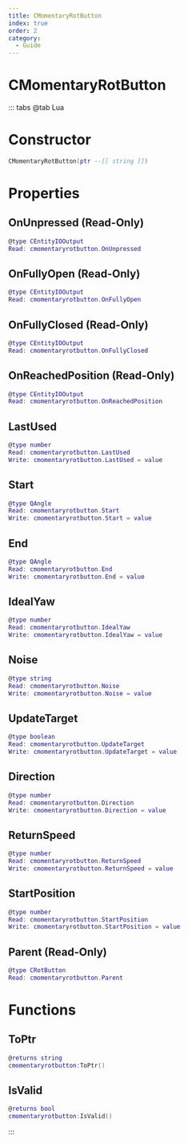 ```yaml
---
title: CMomentaryRotButton
index: true
order: 2
category:
  - Guide
---
```


# CMomentaryRotButton

::: tabs
@tab Lua
# Constructor
```lua
CMomentaryRotButton(ptr --[[ string ]])
```
# Properties
## OnUnpressed (Read-Only)
```lua
@type CEntityIOOutput
Read: cmomentaryrotbutton.OnUnpressed
```
## OnFullyOpen (Read-Only)
```lua
@type CEntityIOOutput
Read: cmomentaryrotbutton.OnFullyOpen
```
## OnFullyClosed (Read-Only)
```lua
@type CEntityIOOutput
Read: cmomentaryrotbutton.OnFullyClosed
```
## OnReachedPosition (Read-Only)
```lua
@type CEntityIOOutput
Read: cmomentaryrotbutton.OnReachedPosition
```
## LastUsed 
```lua
@type number
Read: cmomentaryrotbutton.LastUsed
Write: cmomentaryrotbutton.LastUsed = value
```
## Start 
```lua
@type QAngle
Read: cmomentaryrotbutton.Start
Write: cmomentaryrotbutton.Start = value
```
## End 
```lua
@type QAngle
Read: cmomentaryrotbutton.End
Write: cmomentaryrotbutton.End = value
```
## IdealYaw 
```lua
@type number
Read: cmomentaryrotbutton.IdealYaw
Write: cmomentaryrotbutton.IdealYaw = value
```
## Noise 
```lua
@type string
Read: cmomentaryrotbutton.Noise
Write: cmomentaryrotbutton.Noise = value
```
## UpdateTarget 
```lua
@type boolean
Read: cmomentaryrotbutton.UpdateTarget
Write: cmomentaryrotbutton.UpdateTarget = value
```
## Direction 
```lua
@type number
Read: cmomentaryrotbutton.Direction
Write: cmomentaryrotbutton.Direction = value
```
## ReturnSpeed 
```lua
@type number
Read: cmomentaryrotbutton.ReturnSpeed
Write: cmomentaryrotbutton.ReturnSpeed = value
```
## StartPosition 
```lua
@type number
Read: cmomentaryrotbutton.StartPosition
Write: cmomentaryrotbutton.StartPosition = value
```
## Parent (Read-Only)
```lua
@type CRotButton
Read: cmomentaryrotbutton.Parent
```
# Functions
## ToPtr
```lua
@returns string
cmomentaryrotbutton:ToPtr()
```
## IsValid
```lua
@returns bool
cmomentaryrotbutton:IsValid()
```

:::
